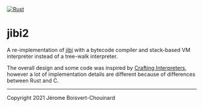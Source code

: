 [![Rust](https://github.com/jbchouinard/jibi2/actions/workflows/rust.yml/badge.svg)](https://github.com/jbchouinard/jibi2/actions/workflows/rust.yml)

# jibi2

A re-implementation of [jibi](https://github.com/jbchouinard/jibi) with a bytecode
compiler and stack-based VM interpreter instead of a tree-walk interpreter.

The overall design and some code was inspired by
[Crafting Interpreters](https://craftinginterpreters.com),
however a lot of implementation details are different because of differences between
Rust and C.

---

Copyright 2021 Jérome Boisvert-Chouinard
